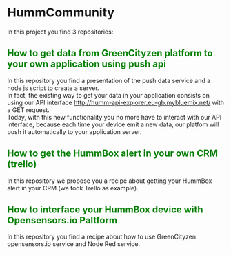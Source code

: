 # HummCommunity

In this project you find 3 repositories:

## <span style="color: green"> How to get data from GreenCityzen platform to your own application using push api </span>

In this repository you find a presentation of the push data service and a node js script to create a server.<br/>
In fact, the existing way to get your data in your application consists on using our API interface  http://humm-api-explorer.eu-gb.mybluemix.net/ with a GET request.<br/>
Today, with this new functionality you no more have to interact with our API interface, because each time your device emit a new data, our platfom will push it automatically to your application server.

## <span style="color: green"> How to get the HummBox alert in your own CRM (trello) </span>

In this repository we propose you a recipe about getting your HummBox alert in your CRM (we took Trello as example).

## <span style="color: green"> How to interface your HummBox device with Opensensors.io Paltform </span>

In this repository you find a recipe about how to use GreenCityzen opensensors.io service and Node Red service.
